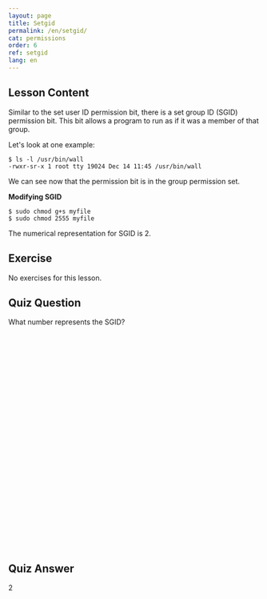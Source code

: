 ```yaml
---
layout: page
title: Setgid
permalink: /en/setgid/
cat: permissions
order: 6
ref: setgid
lang: en
---
```


## Lesson Content

Similar to the set user ID permission bit, there is a set group ID (SGID) permission bit. This bit allows a program to run as if it was a member of that group. 

Let's look at one example: 

```
$ ls -l /usr/bin/wall
-rwxr-sr-x 1 root tty 19024 Dec 14 11:45 /usr/bin/wall
```

We can see now that the permission bit is in the group permission set. 

**Modifying SGID**  

```
$ sudo chmod g+s myfile
$ sudo chmod 2555 myfile
```

The numerical representation for SGID is 2.

## Exercise

No exercises for this lesson.

## Quiz Question

What number represents the SGID?  
<br /><br /><br /><br /><br /><br /><br /><br /><br /><br /><br /><br /><br /><br /><br /><br /><br /><br /><br /><br /><br /><br /><br /><br /><br /><br /> 
## Quiz Answer

2